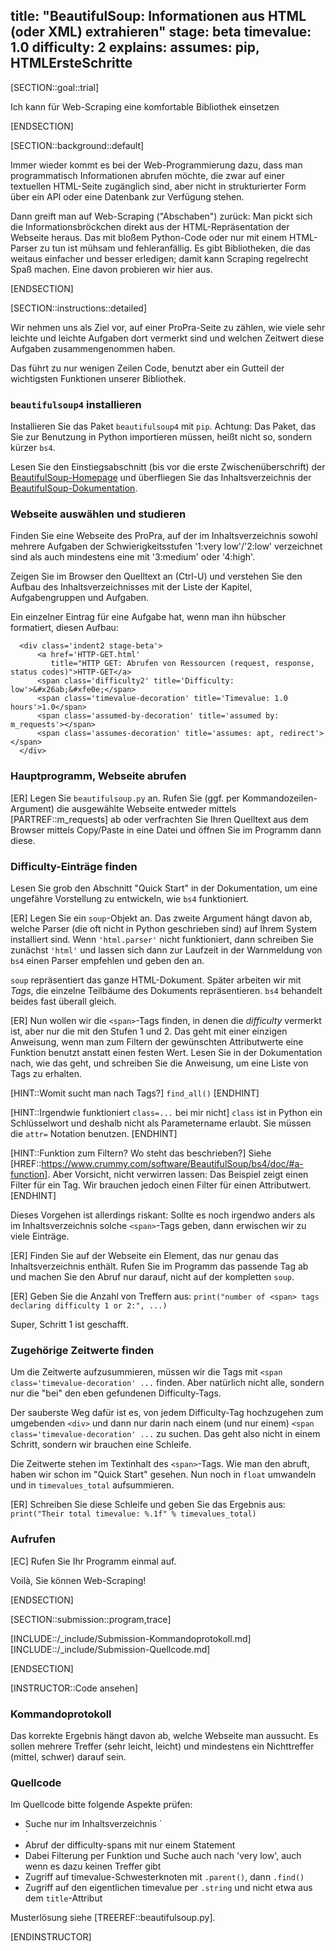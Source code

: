 title: "BeautifulSoup: Informationen aus HTML (oder XML) extrahieren" 
stage: beta
timevalue: 1.0
difficulty: 2
explains: 
assumes: pip, HTMLErsteSchritte
---

[SECTION::goal::trial]

Ich kann für Web-Scraping eine komfortable Bibliothek einsetzen

[ENDSECTION]

[SECTION::background::default]

Immer wieder kommt es bei der Web-Programmierung dazu, dass man programmatisch Informationen abrufen möchte,
die zwar auf einer textuellen HTML-Seite zugänglich sind, aber nicht in strukturierter Form
über ein API oder eine Datenbank zur Verfügung stehen.

Dann greift man auf Web-Scraping ("Abschaben") zurück: 
Man pickt sich die Informationsbröckchen direkt aus der HTML-Repräsentation der Webseite heraus.
Das mit bloßem Python-Code oder nur mit einem HTML-Parser zu tun ist mühsam und fehleranfällig.
Es gibt Bibliotheken, die das weitaus einfacher und besser erledigen; damit kann Scraping regelrecht Spaß machen.
Eine davon probieren wir hier aus.

[ENDSECTION]

[SECTION::instructions::detailed]

Wir nehmen uns als Ziel vor, auf einer ProPra-Seite zu zählen, wie viele
sehr leichte und leichte Aufgaben dort vermerkt sind und welchen Zeitwert diese
Aufgaben zusammengenommen haben.

Das führt zu nur wenigen Zeilen Code, benutzt aber ein Gutteil der wichtigsten Funktionen 
unserer Bibliothek.

### `beautifulsoup4` installieren

Installieren Sie das Paket `beautifulsoup4` mit `pip`.
Achtung: Das Paket, das Sie zur Benutzung in Python importieren müssen, heißt nicht so,
sondern kürzer `bs4`.

Lesen Sie den Einstiegsabschnitt (bis vor die erste Zwischenüberschrift) der
[BeautifulSoup-Homepage](https://www.crummy.com/software/BeautifulSoup/)
und überfliegen Sie das Inhaltsverzeichnis der
[BeautifulSoup-Dokumentation](https://www.crummy.com/software/BeautifulSoup/bs4/doc/).


### Webseite auswählen und studieren

Finden Sie eine Webseite des ProPra, auf der im Inhaltsverzeichnis sowohl mehrere
Aufgaben der Schwierigkeitsstufen '1:very low'/'2:low' verzeichnet sind
als auch mindestens eine mit '3:medium' oder '4:high'.

Zeigen Sie im Browser den Quelltext an (Ctrl-U) und verstehen Sie den Aufbau des
Inhaltsverzeichnisses mit der Liste der Kapitel, Aufgabengruppen und Aufgaben.

Ein einzelner Eintrag für eine Aufgabe hat, wenn man ihn hübscher formatiert, diesen Aufbau:
```
  <div class='indent2 stage-beta'>
      <a href='HTTP-GET.html'
         title="HTTP GET: Abrufen von Ressourcen (request, response, status codes)">HTTP-GET</a>
      <span class='difficulty2' title='Difficulty: low'>&#x26ab;&#xfe0e;</span>
      <span class='timevalue-decoration' title='Timevalue: 1.0 hours'>1.0</span>
      <span class='assumed-by-decoration' title='assumed by: m_requests'></span>
      <span class='assumes-decoration' title='assumes: apt, redirect'></span>
  </div>
```


### Hauptprogramm, Webseite abrufen

[ER] Legen Sie `beautifulsoup.py` an.
Rufen Sie (ggf. per Kommandozeilen-Argument) die ausgewählte Webseite
entweder mittels [PARTREF::m_requests] ab oder verfrachten Sie Ihren Quelltext
aus dem Browser mittels Copy/Paste in eine Datei und öffnen Sie im Programm dann diese.


### Difficulty-Einträge finden

Lesen Sie grob den Abschnitt "Quick Start" in der Dokumentation, um eine ungefähre
Vorstellung zu entwickeln, wie `bs4` funktioniert.

[ER] Legen Sie ein `soup`-Objekt an.
Das zweite Argument hängt davon ab, welche Parser (die oft nicht in Python geschrieben sind)
auf Ihrem System installiert sind.
Wenn `'html.parser'` nicht funktioniert, dann schreiben Sie zunächst `'html'` und lassen
sich dann zur Laufzeit in der Warnmeldung von `bs4` einen Parser empfehlen und geben den an.

`soup` repräsentiert das ganze HTML-Dokument. 
Später arbeiten wir mit _Tags_, die einzelne Teilbäume des Dokuments repräsentieren.
`bs4` behandelt beides fast überall gleich.

[ER] Nun wollen wir die `<span>`-Tags finden, in denen die _difficulty_ vermerkt ist,
aber nur die mit den Stufen 1 und 2.
Das geht mit einer einzigen Anweisung, wenn man zum Filtern der gewünschten Attributwerte
eine Funktion benutzt anstatt einen festen Wert. 
Lesen Sie in der Dokumentation nach, wie das geht, und schreiben Sie die Anweisung,
um eine Liste von Tags zu erhalten.

[HINT::Womit sucht man nach Tags?]
`find_all()`
[ENDHINT]

[HINT::Irgendwie funktioniert `class=...` bei mir nicht]
`class` ist in Python ein Schlüsselwort und deshalb nicht als Parametername erlaubt.
Sie müssen die `attr=` Notation benutzen.
[ENDHINT]

[HINT::Funktion zum Filtern? Wo steht das beschrieben?]
Siehe [HREF::https://www.crummy.com/software/BeautifulSoup/bs4/doc/#a-function].
Aber Vorsicht, nicht verwirren lassen: Das Beispiel zeigt einen Filter für ein Tag.
Wir brauchen jedoch einen Filter für einen Attributwert.
[ENDHINT]

Dieses Vorgehen ist allerdings riskant:
Sollte es noch irgendwo anders als im Inhaltsverzeichnis solche `<span>`-Tags geben,
dann erwischen wir zu viele Einträge.

[ER] Finden Sie auf der Webseite ein Element, das nur genau das Inhaltsverzeichnis enthält.
Rufen Sie im Programm das passende Tag ab und machen Sie den Abruf nur darauf,
nicht auf der kompletten `soup`.

[ER] Geben Sie die Anzahl von Treffern aus:
`print("number of <span> tags declaring difficulty 1 or 2:", ...)`

Super, Schritt 1 ist geschafft.


### Zugehörige Zeitwerte finden

Um die Zeitwerte aufzusummieren, müssen wir die Tags mit
`<span class='timevalue-decoration' ...`
finden. Aber natürlich nicht alle, sondern nur die "bei" den eben gefundenen Difficulty-Tags.

Der sauberste Weg dafür ist es, von jedem Difficulty-Tag hochzugehen zum
umgebenden `<div>` und dann nur darin nach einem (und nur einem)
`<span class='timevalue-decoration' ...` zu suchen.
Das geht also nicht in einem Schritt, sondern wir brauchen eine Schleife.

Die Zeitwerte stehen im Textinhalt des `<span>`-Tags.
Wie man den abruft, haben wir schon im "Quick Start" gesehen.
Nun noch in `float` umwandeln und in `timevalues_total` aufsummieren.

[ER] Schreiben Sie diese Schleife und geben Sie das Ergebnis aus:  
`print("Their total timevalue: %.1f" % timevalues_total)`


### Aufrufen

[EC] Rufen Sie Ihr Programm einmal auf.

Voilà, Sie können Web-Scraping!

[ENDSECTION]

[SECTION::submission::program,trace]

[INCLUDE::/_include/Submission-Kommandoprotokoll.md]
[INCLUDE::/_include/Submission-Quellcode.md]

[ENDSECTION]

[INSTRUCTOR::Code ansehen]

### Kommandoprotokoll

Das korrekte Ergebnis hängt davon ab, welche Webseite man aussucht.
Es sollen mehrere Treffer (sehr leicht, leicht) und mindestens ein Nichttreffer (mittel, schwer)
darauf sein.

### Quellcode

Im Quellcode bitte folgende Aspekte prüfen: 

- Suche nur im Inhaltsverzeichnis ´<nav>´
- Abruf der difficulty-spans mit nur einem Statement
- Dabei Filterung per Funktion und Suche auch nach 'very low', auch wenn es dazu keinen Treffer gibt
- Zugriff auf timevalue-Schwesterknoten mit `.parent()`, dann `.find()`
- Zugriff auf den eigentlichen timevalue per `.string` und nicht etwa aus dem `title`-Attribut

Musterlösung siehe [TREEREF::beautifulsoup.py].

[ENDINSTRUCTOR]

